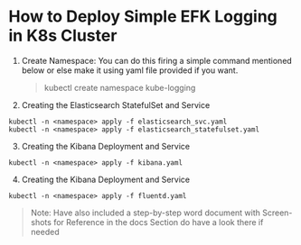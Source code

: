 # How to Deploy Simple EFK Logging in K8s Cluster

1. Create Namespace: You can do this firing a simple command mentioned below or else make it using yaml file provided if you want.

   > kubectl create namespace kube-logging

2. Creating the Elasticsearch StatefulSet and Service

```
kubectl -n <namespace> apply -f elasticsearch_svc.yaml
kubectl -n <namespace> apply -f elasticsearch_statefulset.yaml
```

3. Creating the Kibana Deployment and Service

```
kubectl -n <namespace> apply -f kibana.yaml
```

4. Creating the Kibana Deployment and Service

```
kubectl -n <namespace> apply -f fluentd.yaml
```

> Note: Have also included a step-by-step word document with Screen-shots for Reference in the docs Section do have a look there if needed
